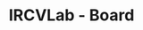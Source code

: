 ---
title: "IRCVLab - Board"
layout: redirected
redirect_to: https://www.notion.so/ircv/Board-19d0b39c7ed380f6a974d1c1212d65aa?pvs=4
# redirect_to: https://qbio.notion.site/QBioLab-44d1a1b54a284dd3a834be8542aa0345
sitemap: false
permalink: /board
---